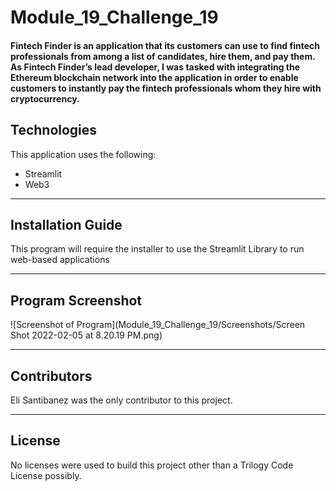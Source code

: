 # Module_19_Challenge_19
#### Fintech Finder is an application that its customers can use to find fintech professionals from among a list of candidates, hire them, and pay them. As Fintech Finder’s lead developer, I was tasked with integrating the Ethereum blockchain network into the application in order to enable customers to instantly pay the fintech professionals whom they hire with cryptocurrency.



## Technologies

This application uses the following:
* Streamlit
* Web3

---

## Installation Guide

This program will require the installer to use the Streamlit Library to run web-based applications

---

## Program Screenshot

![Screenshot of Program](Module_19_Challenge_19/Screenshots/Screen Shot 2022-02-05 at 8.20.19 PM.png)


---

## Contributors

Eli Santibanez was the only contributor to this project. 

---

## License

No licenses were used to build this project other than a Trilogy Code License possibly. 